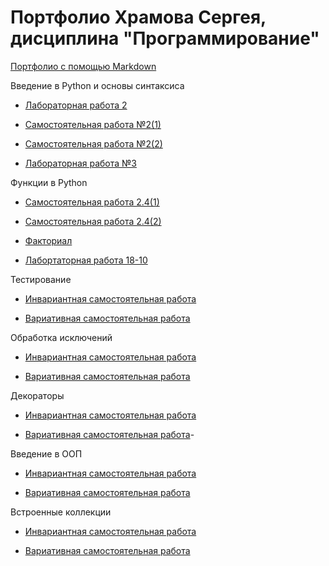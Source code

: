 # Портфолио Храмова Сергея, дисциплина "Программирование"

<a href="https://github.com/Serega89Kh/Serega89Kh.github.io/blob/master/BIO.md">Портфолио с помощью Markdown</a>

Введение в Python и основы синтаксиса

* <a href="https://repl.it/@Serega89Kh/Truth-table">Лабораторная работа 2</a>

* <a href="https://repl.it/@Serega89Kh/Template-for-assignment-1">Самостоятельная работа №2(1)</a>

* <a href="https://repl.it/@Serega89Kh/Template-for-assignment-1-1">Самостоятельная работа №2(2)</a>

* <a href="https://repl.it/@Serega89Kh/20-09-18">Лабораторная работа №3</a>

Функции в Python

* <a href="https://repl.it/@Serega89Kh/function17">Самостоятельная работа 2.4(1)</a>

* <a href="https://repl.it/@Serega89Kh/function18">Самостоятельная работа 2.4(2)</a>

* <a href="https://repl.it/@Serega89Kh/Fact">Факториал</a>

* <a href="https://github.com/Serega89Kh/py18-10">Лабортаторная работа 18-10</a>

Тестирование

* <a href="">Инвариантная самостоятельная работа</a>

* <a href="">Вариативная самостоятельная работа</a>

Обработка исключений

* <a href="">Инвариантная самостоятельная работа</a>

* <a href="">Вариативная самостоятельная работа</a>

Декораторы

* <a href="">Инвариантная самостоятельная работа</a>

* <a href="">Вариативная самостоятельная работа</a>-

Введение в ООП

* <a href="">Инвариантная самостоятельная работа</a>

* <a href="">Вариативная самостоятельная работа</a>

Встроенные коллекции

* <a href="">Инвариантная самостоятельная работа</a>

* <a href="">Вариативная самостоятельная работа</a>
